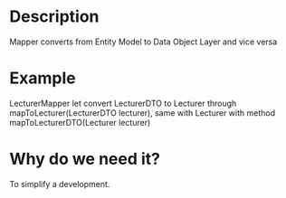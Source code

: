 # Description
Mapper converts from Entity Model to Data Object Layer and vice versa

# Example
LecturerMapper let convert LecturerDTO to Lecturer through mapToLecturer(LecturerDTO lecturer), same with Lecturer with method mapToLecturerDTO(Lecturer lecturer)

# Why do we need it?
To simplify a development.